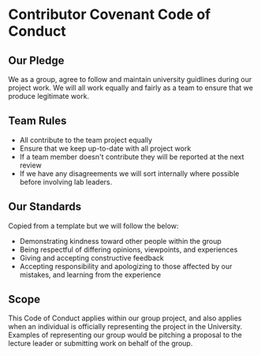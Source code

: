 # Contributor Covenant Code of Conduct

## Our Pledge

We as a group, agree to follow and maintain university guidlines during our project work.
We will all work equally and fairly as a team to ensure that we produce legitimate work.


## Team Rules

* All contribute to the team project equally
* Ensure that we keep up-to-date with all project work
* If a team member doesn't contribute they will be reported at the next review
* If we have any disagreements we will sort internally where possible before involving lab leaders.

## Our Standards

Copied from a template but we will follow the below:

* Demonstrating kindness toward other people within the group
* Being respectful of differing opinions, viewpoints, and experiences
* Giving and accepting constructive feedback
* Accepting responsibility and apologizing to those affected by our mistakes,
  and learning from the experience

## Scope

This Code of Conduct applies within our group project, and also applies when
an individual is officially representing the project in the University.
Examples of representing our group would be pitching a proposal to the lecture leader or submitting work on behalf of the group.
